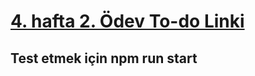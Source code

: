 # [4. hafta 2. Ödev To-do Linki](https://hardcore-ardinghelli-101d8c.netlify.app/)

## Test etmek için <b>npm run start </b>
